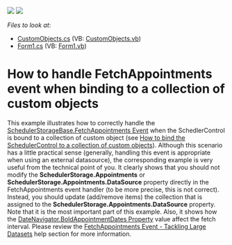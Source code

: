 <!-- default badges list -->
[![](https://img.shields.io/badge/Open_in_DevExpress_Support_Center-FF7200?style=flat-square&logo=DevExpress&logoColor=white)](https://supportcenter.devexpress.com/ticket/details/E3370)
[![](https://img.shields.io/badge/📖_How_to_use_DevExpress_Examples-e9f6fc?style=flat-square)](https://docs.devexpress.com/GeneralInformation/403183)
<!-- default badges end -->
<!-- default file list -->
*Files to look at*:

* [CustomObjects.cs](./CS/CustomObjects.cs) (VB: [CustomObjects.vb](./VB/CustomObjects.vb))
* [Form1.cs](./CS/Form1.cs) (VB: [Form1.vb](./VB/Form1.vb))
<!-- default file list end -->
# How to handle FetchAppointments event when binding to a collection of custom objects


<p>This example illustrates how to correctly handle the <a href="http://documentation.devexpress.com/#CoreLibraries/DevExpressXtraSchedulerSchedulerStorageBase_FetchAppointmentstopic"><u>SchedulerStorageBase.FetchAppointments Event</u></a> when the SchedlerControl is bound to a collection of custom object (see <a href="https://www.devexpress.com/Support/Center/p/E750">How to bind the SchedulerControl to a collection of custom objects</a>). Although this scenario has a little practical sense (generally, handling this event is appropriate when using an external datasource), the corresponding example is very useful from the technical point of you. It clearly shows that you should not modify the <strong>SchedulerStorage.Appointments</strong> or <strong>SchedulerStorage.Appointments.DataSource</strong> property directly in the FetchAppointments event handler (to be more precise, this is not correct). Instead, you should update (add/remove items) the collection that is assigned to the <strong>SchedulerStorage.Appointments.DataSource</strong> property. Note that it is the most important part of this example. Also, it shows how the <a href="http://documentation.devexpress.com/#WindowsForms/DevExpressXtraSchedulerDateNavigator_BoldAppointmentDatestopic"><u>DateNavigator.BoldAppointmentDates Property</u></a> value affect the fetch interval. Please review the <a href="http://documentation.devexpress.com/#WindowsForms/CustomDocument8385"><u>FetchAppointments Event - Tackling Large Datasets</u></a> help section for more information.</p>

<br/>


